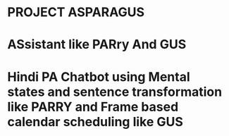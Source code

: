 PROJECT ASPARAGUS
=================
# ASsistant like PARry And GUS
# Hindi PA Chatbot using Mental states and sentence transformation like PARRY and Frame based calendar scheduling like GUS  